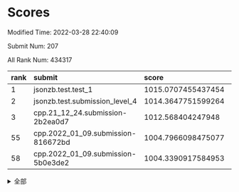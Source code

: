 # Scores

Modified Time: 2022-03-28 22:40:09

Submit Num: 207

All Rank Num: 434317

| rank |               submit               |       score        |       sigma        | pk_num |
| :--- | :--------------------------------- | :----------------- | :----------------- | :----- |
| 1    | jsonzb.test.test_1                 | 1015.0707455437454 | 0.8243675589546786 | 8396   |
| 2    | jsonzb.test.submission_level_4     | 1014.3647751599264 | 0.8404502780966879 | 8393   |
| 3    | cpp.21_12_24.submission-2b2ea0d7   | 1012.568404247948  | 0.7831570774079696 | 8391   |
| 55   | cpp.2022_01_09.submission-816672bd | 1004.7966098475077 | 0.725859693767622  | 8390   |
| 58   | cpp.2022_01_09.submission-5b0e3de2 | 1004.3390917584953 | 0.7332987169152329 | 8388   |


<details>
<summary>全部</summary>

| rank |                 submit                 |       score        |       sigma        | pk_num |
| :--- | :------------------------------------- | :----------------- | :----------------- | :----- |
| 1    | jsonzb.test.test_1                     | 1015.0707455437454 | 0.8243675589546786 | 8396   |
| 2    | jsonzb.test.submission_level_4         | 1014.3647751599264 | 0.8404502780966879 | 8393   |
| 3    | cpp.21_12_24.submission-2b2ea0d7       | 1012.568404247948  | 0.7831570774079696 | 8391   |
| 4    | gobigger.level_3.submission_level_3_43 | 1012.407496915082  | 0.7741132462592727 | 8397   |
| 5    | gobigger.level_3.submission_level_3_33 | 1011.872451200473  | 0.7878394745476516 | 8394   |
| 6    | gobigger.level_3.submission_level_3_25 | 1011.6368386498178 | 0.7742497419774228 | 8389   |
| 7    | gobigger.level_3.submission_level_3_9  | 1011.4155441192555 | 0.7965723659439867 | 8392   |
| 8    | gobigger.level_3.submission_level_3_34 | 1011.3432867950655 | 0.7548969093861991 | 8397   |
| 9    | gobigger.level_3.submission_level_3_22 | 1011.0771548539335 | 0.7645507578523747 | 8395   |
| 10   | gobigger.level_3.submission_level_3_6  | 1011.0588169977943 | 0.7696861470451581 | 8393   |
| 11   | gobigger.level_3.submission_level_3_26 | 1010.7648204025608 | 0.7922066851382507 | 8393   |
| 12   | gobigger.level_3.submission_level_3_0  | 1010.7426904496001 | 0.7724250204922053 | 8394   |
| 13   | gobigger.level_3.submission_level_3_37 | 1010.7409814173627 | 0.775103357817156  | 8394   |
| 14   | gobigger.level_3.submission_level_3_24 | 1010.6610072707325 | 0.7618332694692665 | 8399   |
| 15   | gobigger.level_3.submission_level_3_13 | 1010.6117202139574 | 0.7534168197799124 | 8391   |
| 16   | gobigger.level_3.submission_level_3_41 | 1010.5956658394672 | 0.7593745510221537 | 8395   |
| 17   | gobigger.level_3.submission_level_3_40 | 1010.5611860702721 | 0.7562433119405316 | 8392   |
| 18   | gobigger.level_3.submission_level_3_45 | 1010.5570812697706 | 0.7644415874297233 | 8387   |
| 19   | gobigger.level_3.submission_level_3_47 | 1010.5384734755651 | 0.7743886409002355 | 8395   |
| 20   | gobigger.level_3.submission_level_3_17 | 1010.517999616802  | 0.7769859734795496 | 8391   |
| 21   | gobigger.level_3.submission_level_3_15 | 1010.4520976267017 | 0.7893321392799056 | 8393   |
| 22   | gobigger.level_3.submission_level_3_46 | 1010.4119300215106 | 0.7746094068664567 | 8391   |
| 23   | gobigger.level_3.submission_level_3_11 | 1010.3988038049854 | 0.7516762723784148 | 8394   |
| 24   | gobigger.level_3.submission_level_3_12 | 1010.3576862920032 | 0.7417319485526683 | 8391   |
| 25   | gobigger.level_3.submission_level_3_7  | 1010.3423798145029 | 0.7506030993603254 | 8395   |
| 26   | gobigger.level_3.submission_level_3_48 | 1010.2937236699676 | 0.7713041255474516 | 8391   |
| 27   | gobigger.level_3.submission_level_3_27 | 1010.2886263358165 | 0.7569038904590568 | 8395   |
| 28   | gobigger.level_3.submission_level_3_31 | 1010.2678432391691 | 0.765759537481268  | 8395   |
| 29   | gobigger.level_3.submission_level_3_14 | 1010.2672888520509 | 0.7600395245687327 | 8394   |
| 30   | gobigger.level_3.submission_level_3_8  | 1010.2231906301132 | 0.7627415307752323 | 8386   |
| 31   | gobigger.level_3.submission_level_3_10 | 1010.1512484727684 | 0.7635629205959976 | 8394   |
| 32   | gobigger.level_3.submission_level_3_3  | 1010.0982343498754 | 0.7934336360679045 | 8396   |
| 33   | gobigger.level_3.submission_level_3_5  | 1010.0582135672138 | 0.7520975664460385 | 8390   |
| 34   | gobigger.level_3.submission_level_3_39 | 1009.9767321769884 | 0.7352116581282125 | 8388   |
| 35   | gobigger.level_3.submission_level_3_32 | 1009.9186730410511 | 0.7630521476928217 | 8388   |
| 36   | gobigger.level_3.submission_level_3_18 | 1009.878890843742  | 0.7370098396587739 | 8394   |
| 37   | gobigger.level_3.submission_level_3_16 | 1009.7398947774169 | 0.7480682007872245 | 8395   |
| 38   | gobigger.level_3.submission_level_3_23 | 1009.6646601278627 | 0.766133153899576  | 8388   |
| 39   | gobigger.level_3.submission_level_3_44 | 1009.6010440368923 | 0.7520037060369136 | 8395   |
| 40   | gobigger.level_3.submission_level_3_1  | 1009.5684373751789 | 0.7522283894383128 | 8393   |
| 41   | gobigger.level_3.submission_level_3_49 | 1009.5146203296072 | 0.767307525689594  | 8397   |
| 42   | gobigger.level_3.submission_level_3_19 | 1009.4845334806763 | 0.7336285027787269 | 8395   |
| 43   | gobigger.level_3.submission_level_3_36 | 1009.4735402549702 | 0.7488272501835757 | 8395   |
| 44   | gobigger.level_3.submission_level_3_2  | 1009.2400548295516 | 0.7670171442728315 | 8392   |
| 45   | gobigger.level_3.submission_level_3_21 | 1009.1943883238788 | 0.7533391707938044 | 8385   |
| 46   | gobigger.level_3.submission_level_3_42 | 1009.1763945066962 | 0.743085125597497  | 8396   |
| 47   | gobigger.level_3.submission_level_3_38 | 1009.1668946034092 | 0.7397521109874836 | 8395   |
| 48   | gobigger.level_3.submission_level_3_29 | 1009.1652860355994 | 0.7641300520342625 | 8397   |
| 49   | gobigger.level_3.submission_level_3_20 | 1009.1489472488441 | 0.7578582558907765 | 8393   |
| 50   | gobigger.level_3.submission_level_3_30 | 1009.1219273606083 | 0.7747261152705724 | 8389   |
| 51   | gobigger.level_3.submission_level_3_28 | 1008.8443874079763 | 0.7540013533495152 | 8394   |
| 52   | gobigger.level_3.submission_level_3_35 | 1008.8214473309847 | 0.7511913166489118 | 8390   |
| 53   | gobigger.level_3.submission_level_3_4  | 1008.7044100232455 | 0.747360006267588  | 8391   |
| 54   | gobigger.level_1.submission_level_1_47 | 1005.068872696264  | 0.7260085395934118 | 8391   |
| 55   | cpp.2022_01_09.submission-816672bd     | 1004.7966098475077 | 0.725859693767622  | 8390   |
| 56   | gobigger.level_1.submission_level_1_20 | 1004.5116713949099 | 0.7197125046500461 | 8390   |
| 57   | gobigger.level_1.submission_level_1_49 | 1004.4514246631913 | 0.7087959651322372 | 8392   |
| 58   | cpp.2022_01_09.submission-5b0e3de2     | 1004.3390917584953 | 0.7332987169152329 | 8388   |
| 59   | gobigger.level_1.submission_level_1_41 | 1004.2372875608863 | 0.7296983858293956 | 8393   |
| 60   | gobigger.level_1.submission_level_1_4  | 1004.196941012989  | 0.7192367333003955 | 8393   |
| 61   | gobigger.level_1.submission_level_1_42 | 1004.0940621858014 | 0.7249405000572178 | 8393   |
| 62   | gobigger.level_1.submission_level_1_5  | 1004.0465987095571 | 0.717374569924224  | 8398   |
| 63   | gobigger.level_1.submission_level_1_8  | 1003.6831534943703 | 0.7185874560171539 | 8396   |
| 64   | gobigger.level_1.submission_level_1_1  | 1003.6811758508604 | 0.7112963274754162 | 8394   |
| 65   | gobigger.level_1.submission_level_1_36 | 1003.6254749550283 | 0.714610190072021  | 8396   |
| 66   | gobigger.level_1.submission_level_1_15 | 1003.5760057213635 | 0.7172962633880989 | 8392   |
| 67   | gobigger.level_1.submission_level_1_33 | 1003.5748342246334 | 0.7132248491874799 | 8391   |
| 68   | gobigger.level_1.submission_level_1_27 | 1003.5544616847676 | 0.7194255896728297 | 8394   |
| 69   | gobigger.level_1.submission_level_1_28 | 1003.3289411662306 | 0.7094379703217224 | 8393   |
| 70   | gobigger.level_1.submission_level_1_12 | 1003.2891404359956 | 0.7146913576885311 | 8394   |
| 71   | gobigger.level_1.submission_level_1_0  | 1003.2430924116462 | 0.7247130679619707 | 8390   |
| 72   | gobigger.level_1.submission_level_1_45 | 1003.2163605754444 | 0.7138354432681439 | 8391   |
| 73   | gobigger.level_1.submission_level_1_30 | 1003.2140492708164 | 0.7190283251483534 | 8393   |
| 74   | gobigger.level_1.submission_level_1_34 | 1003.2014157113363 | 0.7201540838482704 | 8395   |
| 75   | gobigger.level_1.submission_level_1_10 | 1003.1773233974139 | 0.718689349954866  | 8392   |
| 76   | gobigger.level_1.submission_level_1_29 | 1003.1415014559636 | 0.7142806491631136 | 8389   |
| 77   | gobigger.level_1.submission_level_1_2  | 1003.0842753540868 | 0.7195547906680049 | 8395   |
| 78   | gobigger.level_1.submission_level_1_3  | 1003.0599198604112 | 0.7096626493980424 | 8391   |
| 79   | gobigger.level_1.submission_level_1_22 | 1003.0187502808269 | 0.7164399432819851 | 8392   |
| 80   | gobigger.level_1.submission_level_1_26 | 1003.0143689322671 | 0.7136861696459657 | 8392   |
| 81   | gobigger.level_1.submission_level_1_6  | 1002.891734790204  | 0.7139296477387479 | 8386   |
| 82   | gobigger.level_1.submission_level_1_43 | 1002.8837994604694 | 0.7073384438179219 | 8394   |
| 83   | gobigger.level_1.submission_level_1_40 | 1002.8273603628315 | 0.7164943321556195 | 8392   |
| 84   | gobigger.level_1.submission_level_1_7  | 1002.8260162347726 | 0.7036658336640654 | 8388   |
| 85   | gobigger.level_1.submission_level_1_19 | 1002.7916374657799 | 0.7101693601124369 | 8392   |
| 86   | gobigger.level_1.submission_level_1_18 | 1002.7614090488912 | 0.7263870899245932 | 8397   |
| 87   | gobigger.level_1.submission_level_1_23 | 1002.679927333162  | 0.7053118175466068 | 8395   |
| 88   | gobigger.level_1.submission_level_1_13 | 1002.6396750986966 | 0.6955376471068331 | 8392   |
| 89   | gobigger.level_1.submission_level_1_24 | 1002.6274845311914 | 0.7150563857971802 | 8395   |
| 90   | gobigger.level_1.submission_level_1_17 | 1002.4713400350225 | 0.7179907757175947 | 8392   |
| 91   | gobigger.level_1.submission_level_1_14 | 1002.3459278853703 | 0.7025591623639066 | 8393   |
| 92   | gobigger.level_1.submission_level_1_21 | 1002.2837513617129 | 0.7288694301037896 | 8394   |
| 93   | gobigger.level_1.submission_level_1_9  | 1002.27819076448   | 0.7073446998748394 | 8394   |
| 94   | gobigger.level_1.submission_level_1_44 | 1002.234176360742  | 0.7184275178463737 | 8395   |
| 95   | gobigger.level_1.submission_level_1_16 | 1002.2254986141627 | 0.7098161357459423 | 8392   |
| 96   | gobigger.level_1.submission_level_1_46 | 1002.1402320456682 | 0.715988534508789  | 8396   |
| 97   | gobigger.level_1.submission_level_1_38 | 1002.1397798608956 | 0.7264601045489276 | 8395   |
| 98   | gobigger.level_1.submission_level_1_37 | 1002.1240949137266 | 0.7095577307625781 | 8391   |
| 99   | gobigger.level_1.submission_level_1_39 | 1002.1202564267554 | 0.7003980999526338 | 8396   |
| 100  | gobigger.level_1.submission_level_1_11 | 1001.979818354457  | 0.7133365619556294 | 8390   |
| 101  | gobigger.level_1.submission_level_1_35 | 1001.9723081481403 | 0.7059953216409199 | 8394   |
| 102  | gobigger.level_1.submission_level_1_48 | 1001.8427904603084 | 0.7159354760596605 | 8393   |
| 103  | gobigger.level_1.submission_level_1_32 | 1001.8236124377049 | 0.7225023363018421 | 8397   |
| 104  | gobigger.level_1.submission_level_1_31 | 1001.7381315837797 | 0.7093816730396258 | 8395   |
| 105  | gobigger.level_1.submission_level_1_25 | 1001.6517329308509 | 0.705450796273045  | 8397   |
| 106  | gobigger.random.submission_random_41   | 997.517581670287   | 0.6976622960639172 | 8390   |
| 107  | gobigger.random.submission_random_27   | 997.4641280741349  | 0.6984809166963625 | 8390   |
| 108  | gobigger.random.submission_random_44   | 997.4405430961249  | 0.7009781290268123 | 8389   |
| 109  | gobigger.random.submission_random_45   | 997.1680713854546  | 0.7177588811166096 | 8388   |
| 110  | gobigger.random.submission_random_7    | 997.1379507312394  | 0.7257494372716135 | 8396   |
| 111  | gobigger.random.submission_random_43   | 996.8622055119604  | 0.7053635134403189 | 8392   |
| 112  | gobigger.random.submission_random_37   | 996.7801302021328  | 0.709733008647145  | 8395   |
| 113  | gobigger.random.submission_random_39   | 996.7292140105678  | 0.7094957696637157 | 8395   |
| 114  | gobigger.random.submission_random_30   | 996.6873266687521  | 0.7029965728984476 | 8390   |
| 115  | gobigger.random.submission_random_19   | 996.6455202847739  | 0.7141266143854552 | 8393   |
| 116  | gobigger.random.submission_random_8    | 996.6232407158612  | 0.7067380414613417 | 8393   |
| 117  | gobigger.random.submission_random_32   | 996.5404286356469  | 0.7079406968776848 | 8388   |
| 118  | gobigger.random.submission_random_34   | 996.4640565847587  | 0.7083779952064719 | 8390   |
| 119  | gobigger.random.submission_random_16   | 996.4618209272888  | 0.7179889933273262 | 8392   |
| 120  | gobigger.random.submission_random_29   | 996.425844970672   | 0.7050682313013615 | 8394   |
| 121  | gobigger.random.submission_random_22   | 996.3752805872467  | 0.7071992119987328 | 8392   |
| 122  | gobigger.random.submission_random_46   | 996.3241357979699  | 0.708393267372771  | 8394   |
| 123  | gobigger.random.submission_random_10   | 996.2443945708856  | 0.7106233237157035 | 8394   |
| 124  | gobigger.random.submission_random_24   | 996.196858870048   | 0.7134206513305716 | 8392   |
| 125  | gobigger.random.submission_random_3    | 996.1944412034046  | 0.712820716653413  | 8390   |
| 126  | gobigger.random.submission_random_4    | 996.0874992284045  | 0.7150364844513453 | 8392   |
| 127  | gobigger.random.submission_random_18   | 996.0629062349185  | 0.7079771655772678 | 8394   |
| 128  | gobigger.random.submission_random_25   | 995.9446324757733  | 0.7166635198326374 | 8391   |
| 129  | gobigger.random.submission_random_6    | 995.8972819479652  | 0.7015681122125974 | 8394   |
| 130  | gobigger.random.submission_random_14   | 995.8454253434594  | 0.7034840309826739 | 8394   |
| 131  | gobigger.random.submission_random_28   | 995.8395697587891  | 0.7068658796775216 | 8391   |
| 132  | gobigger.random.submission_random_13   | 995.7938189957767  | 0.7113553116024918 | 8396   |
| 133  | gobigger.random.submission_random_31   | 995.7804916991201  | 0.7036178297471574 | 8393   |
| 134  | gobigger.random.submission_random_9    | 995.7694790217932  | 0.6962183945885082 | 8389   |
| 135  | gobigger.random.submission_random_15   | 995.7432448102851  | 0.7093156164125328 | 8391   |
| 136  | gobigger.random.submission_random_40   | 995.7178827472474  | 0.7118737419862389 | 8397   |
| 137  | gobigger.random.submission_random_49   | 995.6408764926107  | 0.7095615049640649 | 8393   |
| 138  | gobigger.random.submission_random_35   | 995.6042323058674  | 0.714050098395309  | 8394   |
| 139  | gobigger.random.submission_random_12   | 995.525051952482   | 0.7092697530395305 | 8390   |
| 140  | gobigger.random.submission_random_38   | 995.5236149665374  | 0.7168875756181343 | 8391   |
| 141  | gobigger.random.submission_random_0    | 995.519567229885   | 0.7145575513836866 | 8389   |
| 142  | gobigger.random.submission_random_11   | 995.4967145666928  | 0.7179747691956364 | 8391   |
| 143  | gobigger.random.submission_random_5    | 995.4871315769545  | 0.7077494175744385 | 8387   |
| 144  | gobigger.random.submission_random_48   | 995.4837551035089  | 0.7229587036330267 | 8392   |
| 145  | gobigger.random.submission_random_47   | 995.4551580884796  | 0.7085018618890243 | 8392   |
| 146  | gobigger.random.submission_random_20   | 995.4171813698907  | 0.7062722591680743 | 8394   |
| 147  | gobigger.random.submission_random_36   | 995.33441474984    | 0.7073398388021663 | 8392   |
| 148  | gobigger.random.submission_random_23   | 995.3094208049589  | 0.7002907996804951 | 8392   |
| 149  | gobigger.random.submission_random_2    | 995.2718220701095  | 0.7082541134177611 | 8400   |
| 150  | gobigger.random.submission_random_26   | 995.2484547431737  | 0.7115787290544764 | 8393   |
| 151  | gobigger.random.submission_random_1    | 995.1474113078189  | 0.715476113308822  | 8390   |
| 152  | gobigger.random.submission_random_17   | 995.1021559819478  | 0.7232919892423716 | 8397   |
| 153  | gobigger.random.submission_random_33   | 994.9420428598261  | 0.714584199314477  | 8396   |
| 154  | gobigger.random.submission_random_21   | 994.621064007492   | 0.7036010934313874 | 8386   |
| 155  | gobigger.level_2.submission_level_2_28 | 994.1387045271928  | 0.7269085901257714 | 8393   |
| 156  | gobigger.random.submission_random_42   | 994.0191735410316  | 0.7368698881472331 | 8392   |
| 157  | gobigger.level_2.submission_level_2_8  | 993.9865549071644  | 0.7507791299626472 | 8387   |
| 158  | gobigger.level_2.submission_level_2_43 | 993.9638415232827  | 0.7127882616300415 | 8392   |
| 159  | gobigger.level_2.submission_level_2_39 | 993.7374924077552  | 0.7235181431001263 | 8391   |
| 160  | gobigger.level_2.submission_level_2_0  | 993.6045016669107  | 0.7347012906244071 | 8389   |
| 161  | gobigger.level_2.submission_level_2_9  | 993.563766955932   | 0.7088137434088255 | 8389   |
| 162  | gobigger.level_2.submission_level_2_11 | 993.4893119368536  | 0.750913900334949  | 8395   |
| 163  | gobigger.level_2.submission_level_2_45 | 993.4228258827393  | 0.7372435699722868 | 8392   |
| 164  | gobigger.level_2.submission_level_2_4  | 993.4031016194579  | 0.7320916756501477 | 8395   |
| 165  | gobigger.level_2.submission_level_2_15 | 993.380919650234   | 0.7507480684828334 | 8387   |
| 166  | gobigger.level_2.submission_level_2_10 | 993.0311044300463  | 0.7314347018620042 | 8393   |
| 167  | gobigger.level_2.submission_level_2_37 | 992.970781573485   | 0.7360597615992295 | 8393   |
| 168  | gobigger.level_2.submission_level_2_47 | 992.9516361233667  | 0.7419383381707503 | 8399   |
| 169  | gobigger.level_2.submission_level_2_35 | 992.9151413053386  | 0.7373849365860807 | 8395   |
| 170  | gobigger.level_2.submission_level_2_12 | 992.9018761447682  | 0.7117569796837246 | 8391   |
| 171  | gobigger.level_2.submission_level_2_13 | 992.8266034635956  | 0.7273804182006042 | 8393   |
| 172  | gobigger.level_2.submission_level_2_1  | 992.789543352735   | 0.7333250882206163 | 8386   |
| 173  | gobigger.level_2.submission_level_2_44 | 992.746249565847   | 0.7349260338332353 | 8394   |
| 174  | gobigger.level_2.submission_level_2_34 | 992.6514720379453  | 0.7371588756657025 | 8394   |
| 175  | gobigger.level_2.submission_level_2_42 | 992.6115575873179  | 0.7411928371301205 | 8390   |
| 176  | gobigger.level_2.submission_level_2_31 | 992.6035094305183  | 0.7396846865816281 | 8396   |
| 177  | gobigger.level_2.submission_level_2_49 | 992.5544021614003  | 0.7458638773041776 | 8385   |
| 178  | gobigger.level_2.submission_level_2_6  | 992.4943990818417  | 0.7328321208070272 | 8392   |
| 179  | gobigger.level_2.submission_level_2_46 | 992.397741552428   | 0.7553151848792141 | 8397   |
| 180  | gobigger.level_2.submission_level_2_30 | 992.372270227461   | 0.7467648568746488 | 8392   |
| 181  | gobigger.level_2.submission_level_2_18 | 992.1547412265053  | 0.7358179684421722 | 8393   |
| 182  | gobigger.level_2.submission_level_2_7  | 992.0377398111287  | 0.7405425670883686 | 8395   |
| 183  | gobigger.level_2.submission_level_2_2  | 992.0088279047467  | 0.7508598748576478 | 8390   |
| 184  | gobigger.level_2.submission_level_2_16 | 991.9900835297132  | 0.7343347343668006 | 8390   |
| 185  | gobigger.level_2.submission_level_2_21 | 991.9497146835682  | 0.7618296770064934 | 8399   |
| 186  | gobigger.level_2.submission_level_2_22 | 991.8716591024327  | 0.7400750065535774 | 8389   |
| 187  | gobigger.level_2.submission_level_2_3  | 991.8516084083847  | 0.7373057789062202 | 8392   |
| 188  | gobigger.level_2.submission_level_2_48 | 991.829825244316   | 0.7523816820328831 | 8388   |
| 189  | gobigger.level_2.submission_level_2_27 | 991.826541605079   | 0.7468526092734654 | 8395   |
| 190  | gobigger.level_2.submission_level_2_19 | 991.7509664452679  | 0.7601258674920954 | 8395   |
| 191  | gobigger.level_2.submission_level_2_33 | 991.7060861995867  | 0.7546375910961666 | 8398   |
| 192  | gobigger.level_2.submission_level_2_14 | 991.689526979195   | 0.7592163301372686 | 8393   |
| 193  | gobigger.level_2.submission_level_2_40 | 991.6213967898271  | 0.7412196346981499 | 8394   |
| 194  | gobigger.level_2.submission_level_2_23 | 991.5429630549313  | 0.76392324337804   | 8389   |
| 195  | gobigger.level_2.submission_level_2_20 | 991.4951520257973  | 0.7474369318128524 | 8397   |
| 196  | gobigger.level_2.submission_level_2_41 | 991.3542039751843  | 0.7414994578246589 | 8395   |
| 197  | gobigger.level_2.submission_level_2_29 | 991.206885073936   | 0.7501753021205468 | 8395   |
| 198  | gobigger.level_2.submission_level_2_24 | 991.19557838446    | 0.7494319379189903 | 8394   |
| 199  | gobigger.level_2.submission_level_2_17 | 991.1801876048203  | 0.754804937379137  | 8393   |
| 200  | gobigger.level_2.submission_level_2_32 | 991.1649879670567  | 0.748525045986899  | 8396   |
| 201  | gobigger.level_2.submission_level_2_5  | 991.0824447960807  | 0.760031125272995  | 8393   |
| 202  | gobigger.level_2.submission_level_2_25 | 990.8086149692762  | 0.7587243008634884 | 8389   |
| 203  | gobigger.level_2.submission_level_2_38 | 990.778901682185   | 0.7500213678088151 | 8394   |
| 204  | gobigger.level_2.submission_level_2_36 | 990.6667815612649  | 0.7484356917380064 | 8389   |
| 205  | gobigger.level_2.submission_level_2_26 | 990.4218594790281  | 0.7683548349128277 | 8392   |
| 206  | gobigger.none.submission_none_0        | 980.3913376369723  | 1.2063665526664937 | 8387   |
| 207  | gobigger.none.submission_none_1        | 977.0679057175271  | 1.4440890783107598 | 8391   |

</details>